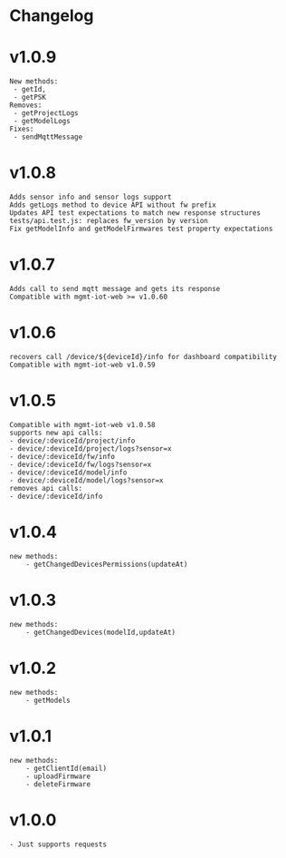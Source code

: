 # Changelog

# v1.0.9
	New methods: 
	 - getId, 
	 - getPSK
	Removes:
	 - getProjectLogs
	 - getModelLogs
	Fixes:
	 - sendMqttMessage

# v1.0.8
	Adds sensor info and sensor logs support
	Adds getLogs method to device API without fw prefix
	Updates API test expectations to match new response structures
	tests/api.test.js: replaces fw_version by version
	Fix getModelInfo and getModelFirmwares test property expectations

# v1.0.7
	Adds call to send mqtt message and gets its response
	Compatible with mgmt-iot-web >= v1.0.60

# v1.0.6
	recovers call /device/${deviceId}/info for dashboard compatibility
	Compatible with mgmt-iot-web v1.0.59

# v1.0.5
	Compatible with mgmt-iot-web v1.0.58
	supports new api calls:
	- device/:deviceId/project/info
	- device/:deviceId/project/logs?sensor=x
	- device/:deviceId/fw/info
	- device/:deviceId/fw/logs?sensor=x
	- device/:deviceId/model/info
	- device/:deviceId/model/logs?sensor=x
	removes api calls:
	- device/:deviceId/info

# v1.0.4
	new methods:
		- getChangedDevicesPermissions(updateAt)

# v1.0.3
	new methods:
		- getChangedDevices(modelId,updateAt)

# v1.0.2
	new methods:
		- getModels

# v1.0.1
	new methods:
		- getClientId(email)
		- uploadFirmware
		- deleteFirmware

# v1.0.0
	- Just supports requests

